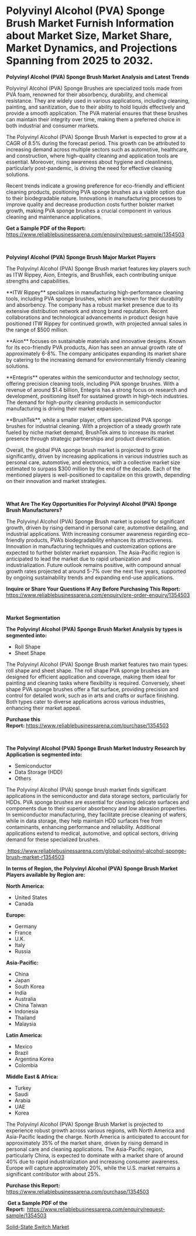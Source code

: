 <p><h1>Polyvinyl Alcohol (PVA) Sponge Brush Market Furnish Information about Market Size, Market Share, Market Dynamics, and Projections Spanning from 2025 to 2032.</h1></p><p><strong>Polyvinyl Alcohol (PVA) Sponge Brush Market Analysis and Latest Trends</strong></p>
<p><p>Polyvinyl Alcohol (PVA) Sponge Brushes are specialized tools made from PVA foam, renowned for their absorbency, durability, and chemical resistance. They are widely used in various applications, including cleaning, painting, and sanitization, due to their ability to hold liquids effectively and provide a smooth application. The PVA material ensures that these brushes can maintain their integrity over time, making them a preferred choice in both industrial and consumer markets.</p><p>The Polyvinyl Alcohol (PVA) Sponge Brush Market is expected to grow at a CAGR of 8.5% during the forecast period. This growth can be attributed to increasing demand across multiple sectors such as automotive, healthcare, and construction, where high-quality cleaning and application tools are essential. Moreover, rising awareness about hygiene and cleanliness, particularly post-pandemic, is driving the need for effective cleaning solutions. </p><p>Recent trends indicate a growing preference for eco-friendly and efficient cleaning products, positioning PVA sponge brushes as a viable option due to their biodegradable nature. Innovations in manufacturing processes to improve quality and decrease production costs further bolster market growth, making PVA sponge brushes a crucial component in various cleaning and maintenance applications.</p></p>
<p><strong>Get a Sample PDF of the Report:&nbsp;</strong> <a href="https://www.reliablebusinessarena.com/enquiry/request-sample/1354503?utm_campaign=3218&utm_medium=2&utm_source=Github&utm_content=ia&utm_term=06042025&utm_id=polyvinyl-alcohol-pva-sponge-brush">https://www.reliablebusinessarena.com/enquiry/request-sample/1354503</a></p>
<p>&nbsp;</p>
<p><strong>Polyvinyl Alcohol (PVA) Sponge Brush Major Market Players</strong></p>
<p><p>The Polyvinyl Alcohol (PVA) Sponge Brush market features key players such as ITW Rippey, Aion, Entegris, and BrushTek, each contributing unique strengths and capabilities.</p><p>**ITW Rippey** specializes in manufacturing high-performance cleaning tools, including PVA sponge brushes, which are known for their durability and absorbency. The company has a robust market presence due to its extensive distribution network and strong brand reputation. Recent collaborations and technological advancements in product design have positioned ITW Rippey for continued growth, with projected annual sales in the range of $500 million.</p><p>**Aion** focuses on sustainable materials and innovative designs. Known for its eco-friendly PVA products, Aion has seen an annual growth rate of approximately 6-8%. The company anticipates expanding its market share by catering to the increasing demand for environmentally friendly cleaning solutions.</p><p>**Entegris** operates within the semiconductor and technology sector, offering precision cleaning tools, including PVA sponge brushes. With a revenue of around $1.4 billion, Entegris has a strong focus on research and development, positioning itself for sustained growth in high-tech industries. The demand for high-purity cleaning products in semiconductor manufacturing is driving their market expansion.</p><p>**BrushTek**, while a smaller player, offers specialized PVA sponge brushes for industrial cleaning. With a projection of a steady growth rate fueled by niche market demand, BrushTek aims to increase its market presence through strategic partnerships and product diversification.</p><p>Overall, the global PVA sponge brush market is projected to grow significantly, driven by increasing applications in various industries such as personal care, automotive, and electronics, with a collective market size estimated to surpass $300 million by the end of the decade. Each of the mentioned players is well-positioned to capitalize on this growth, depending on their innovation and market strategies.</p></p>
<p>&nbsp;</p>
<p><strong>What Are The Key Opportunities For Polyvinyl Alcohol (PVA) Sponge Brush Manufacturers?</strong></p>
<p><p>The Polyvinyl Alcohol (PVA) Sponge Brush market is poised for significant growth, driven by rising demand in personal care, automotive detailing, and industrial applications. With increasing consumer awareness regarding eco-friendly products, PVA’s biodegradability enhances its attractiveness. Innovation in manufacturing techniques and customization options are expected to further bolster market expansion. The Asia-Pacific region is anticipated to lead the market due to rapid urbanization and industrialization. Future outlook remains positive, with compound annual growth rates projected at around 5-7% over the next five years, supported by ongoing sustainability trends and expanding end-use applications.</p></p>
<p><strong>Inquire or Share Your Questions If Any Before Purchasing This Report:</strong> <a href="https://www.reliablebusinessarena.com/enquiry/pre-order-enquiry/1354503?utm_campaign=3218&utm_medium=2&utm_source=Github&utm_content=ia&utm_term=06042025&utm_id=polyvinyl-alcohol-pva-sponge-brush">https://www.reliablebusinessarena.com/enquiry/pre-order-enquiry/1354503</a></p>
<p>&nbsp;</p>
<p><strong>Market Segmentation</strong></p>
<p><strong>The Polyvinyl Alcohol (PVA) Sponge Brush Market Analysis by types is segmented into:</strong></p>
<p><ul><li>Roll Shape</li><li>Sheet Shape</li></ul></p>
<p><p>The Polyvinyl Alcohol (PVA) Sponge Brush market features two main types: roll shape and sheet shape. The roll shape PVA sponge brushes are designed for efficient application and coverage, making them ideal for painting and cleaning tasks where flexibility is required. Conversely, sheet shape PVA sponge brushes offer a flat surface, providing precision and control for detailed work, such as in arts and crafts or surface finishing. Both types cater to diverse applications across various industries, enhancing their market appeal.</p></p>
<p><strong>Purchase this Report:&nbsp;</strong><a href="https://www.reliablebusinessarena.com/purchase/1354503?utm_campaign=3218&utm_medium=2&utm_source=Github&utm_content=ia&utm_term=06042025&utm_id=polyvinyl-alcohol-pva-sponge-brush">https://www.reliablebusinessarena.com/purchase/1354503</a></p>
<p>&nbsp;</p>
<p><strong>The Polyvinyl Alcohol (PVA) Sponge Brush Market Industry Research by Application is segmented into:</strong></p>
<p><ul><li>Semiconductor</li><li>Data Storage (HDD)</li><li>Others</li></ul></p>
<p><p>The Polyvinyl Alcohol (PVA) sponge brush market finds significant applications in the semiconductor and data storage sectors, particularly for HDDs. PVA sponge brushes are essential for cleaning delicate surfaces and components due to their superior absorbency and low abrasion properties. In semiconductor manufacturing, they facilitate precise cleaning of wafers, while in data storage, they help maintain HDD surfaces free from contaminants, enhancing performance and reliability. Additional applications extend to medical, automotive, and optical sectors, driving demand for these specialized brushes.</p></p>
<p><a href="https://www.reliablebusinessarena.com/global-polyvinyl-alcohol-sponge-brush-market-r1354503?utm_campaign=3218&utm_medium=2&utm_source=Github&utm_content=ia&utm_term=06042025&utm_id=polyvinyl-alcohol-pva-sponge-brush">&nbsp;https://www.reliablebusinessarena.com/global-polyvinyl-alcohol-sponge-brush-market-r1354503</a></p>
<p><strong>In terms of Region, the Polyvinyl Alcohol (PVA) Sponge Brush Market Players available by Region are:</strong></p>
<p>
    <p> <strong> North America: </strong>
        <ul>
            <li>United States</li>
            <li>Canada</li>
        </ul>
        </p> 
    <p> <strong> Europe: </strong>
        <ul>
            <li>Germany</li>
            <li>France</li>
            <li>U.K.</li>
            <li>Italy</li>
            <li>Russia</li>
        </ul>
        </p> 
    <p> <strong> Asia-Pacific: </strong>
        <ul>
            <li>China</li>
            <li>Japan</li>
            <li>South Korea</li>
            <li>India</li>
            <li>Australia</li>
            <li>China Taiwan</li>
            <li>Indonesia</li>
            <li>Thailand</li>
            <li>Malaysia</li>
        </ul>
        </p> 
    <p> <strong> Latin America: </strong>
        <ul>
            <li>Mexico</li>
            <li>Brazil</li>
            <li>Argentina Korea</li>
            <li>Colombia</li>
        </ul>
        </p> 
    <p> <strong> Middle East & Africa: </strong>
        <ul>
            <li>Turkey</li>
            <li>Saudi</li>
            <li>Arabia</li>
            <li>UAE</li>
            <li>Korea</li>
        </ul>
    </p>
    </p>
<p><p>The Polyvinyl Alcohol (PVA) Sponge Brush Market is projected to experience robust growth across various regions, with North America and Asia-Pacific leading the charge. North America is anticipated to account for approximately 35% of the market share, driven by rising demand in personal care and cleaning applications. The Asia-Pacific region, particularly China, is expected to dominate with a market share of around 40% due to rapid industrialization and increasing consumer awareness. Europe will capture approximately 20%, while the U.S. market remains a significant contributor with about 25%.</p></p>
<p><strong>Purchase this Report: </strong><a href="https://www.reliablebusinessarena.com/purchase/1354503?utm_campaign=3218&utm_medium=2&utm_source=Github&utm_content=ia&utm_term=06042025&utm_id=polyvinyl-alcohol-pva-sponge-brush">https://www.reliablebusinessarena.com/purchase/1354503</a></p>
<p>&nbsp;<strong>Get a Sample PDF of the Report:&nbsp;&nbsp;</strong><a href="https://www.reliablebusinessarena.com/enquiry/request-sample/1354503?utm_campaign=3218&utm_medium=2&utm_source=Github&utm_content=ia&utm_term=06042025&utm_id=polyvinyl-alcohol-pva-sponge-brush">https://www.reliablebusinessarena.com/enquiry/request-sample/1354503</a></p>
<p><strong></strong></p>
<p><p><a href="https://github.com/wakerizaak8g/Market-Research-Report-List-1/blob/main/solid-state-switch-market.md?utm_campaign=3218&utm_medium=2&utm_source=Github&utm_content=ia&utm_term=06042025&utm_id=polyvinyl-alcohol-pva-sponge-brush">Solid-State Switch Market</a></p></p>